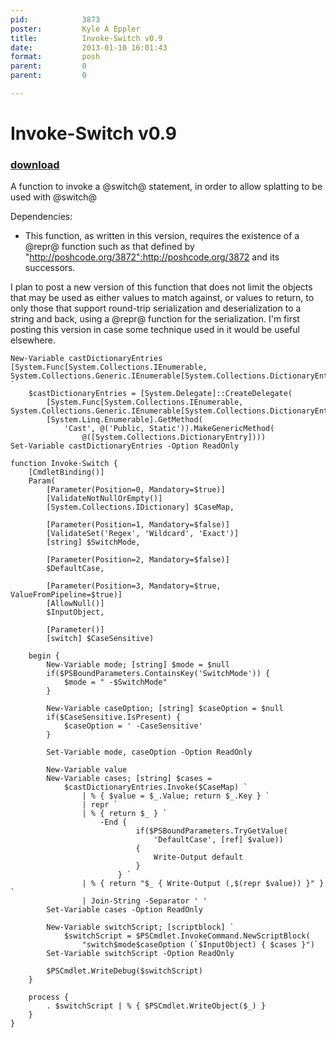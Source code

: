 ```yaml
---
pid:            3873
poster:         Kyle A Eppler
title:          Invoke-Switch v0.9
date:           2013-01-10 16:01:43
format:         posh
parent:         0
parent:         0

---
```


# Invoke-Switch v0.9

### [download](3873.ps1)

A function to invoke a @switch@ statement, in order to allow splatting to be used with @switch@

Dependencies:
* This function, as written in this version, requires the existence of a @repr@ function such as that defined by "http://poshcode.org/3872":http://poshcode.org/3872 and its successors.

I plan to post a new version of this function that does not limit the objects that may be used as either values to match against, or values to return, to only those that support round-trip serialization and deserialization to a string and back, using a @repr@ function for the serialization. I'm first posting this version in case some technique used in it would be useful elsewhere.

```posh
New-Variable castDictionaryEntries
[System.Func[System.Collections.IEnumerable, System.Collections.Generic.IEnumerable[System.Collections.DictionaryEntry]]] `
    $castDictionaryEntries = [System.Delegate]::CreateDelegate(
        [System.Func[System.Collections.IEnumerable, System.Collections.Generic.IEnumerable[System.Collections.DictionaryEntry]]],
        [System.Linq.Enumerable].GetMethod(
            'Cast', @('Public, Static')).MakeGenericMethod(
                @([System.Collections.DictionaryEntry])))
Set-Variable castDictionaryEntries -Option ReadOnly

function Invoke-Switch {
    [CmdletBinding()]
    Param(
        [Parameter(Position=0, Mandatory=$true)]
        [ValidateNotNullOrEmpty()]
        [System.Collections.IDictionary] $CaseMap,

        [Parameter(Position=1, Mandatory=$false)]
        [ValidateSet('Regex', 'Wildcard', 'Exact')]
        [string] $SwitchMode,

        [Parameter(Position=2, Mandatory=$false)]
        $DefaultCase,

        [Parameter(Position=3, Mandatory=$true, ValueFromPipeline=$true)]
        [AllowNull()]
        $InputObject,

        [Parameter()]
        [switch] $CaseSensitive)

    begin {
        New-Variable mode; [string] $mode = $null
        if($PSBoundParameters.ContainsKey('SwitchMode')) {
            $mode = " -$SwitchMode"
        }

        New-Variable caseOption; [string] $caseOption = $null
        if($CaseSensitive.IsPresent) {
            $caseOption = ' -CaseSensitive'
        }

        Set-Variable mode, caseOption -Option ReadOnly

        New-Variable value
        New-Variable cases; [string] $cases =
            $castDictionaryEntries.Invoke($CaseMap) `
                | % { $value = $_.Value; return $_.Key } `
                | repr `
                | % { return $_ } `
                    -End {
                            if($PSBoundParameters.TryGetValue(
                                'DefaultCase', [ref] $value))
                            {
                                Write-Output default
                            }
                        } `
                | % { return "$_ { Write-Output (,$(repr $value)) }" } `
                | Join-String -Separator ' '
        Set-Variable cases -Option ReadOnly

        New-Variable switchScript; [scriptblock] `
            $switchScript = $PSCmdlet.InvokeCommand.NewScriptBlock(
                "switch$mode$caseOption (`$InputObject) { $cases }")
        Set-Variable switchScript -Option ReadOnly

        $PSCmdlet.WriteDebug($switchScript)
    }

    process {
        . $switchScript | % { $PSCmdlet.WriteObject($_) }
    }
}
```
